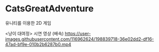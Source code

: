 # CatsGreatAdventure
유니티를 이용한 2D 게임

<냥이 대여정> 시연 영상 (배속)
https://user-images.githubusercontent.com/116962624/198839718-36e02dd2-df16-47ad-bf9e-010b2b6287b0.mp4
